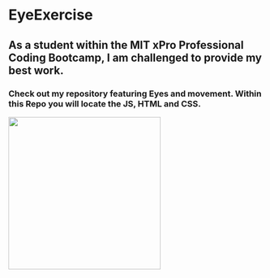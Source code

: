 # EyeExercise
## As a student within the MIT xPro Professional Coding Bootcamp, I am challenged to provide my best work. 
### Check out my repository featuring Eyes and movement. Within this Repo you will locate the JS, HTML and CSS. 
<img src= "MITxPro.png" width='300'/>
